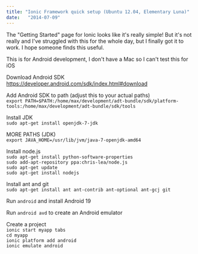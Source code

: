 ```yaml
---
title: "Ionic Framework quick setup (Ubuntu 12.04, Elementary Luna)"
date:   "2014-07-09"
---
```


The "Getting Started" page for Ionic looks like it's really simple! But it's not really and I've struggled with this for the whole day, but I finally got it to work. I hope someone finds this useful.

This is for Android development, I don't have a Mac so I can't test this for iOS

Download Android SDK    
https://developer.android.com/sdk/index.html#download

Add Android SDK to path (adjust this to your actual paths)    
`export PATH=$PATH:/home/max/development/adt-bundle/sdk/platform-tools:/home/max/development/adt-bundle/sdk/tools`

Install JDK    
`sudo apt-get install openjdk-7-jdk`

MORE PATHS (JDK)     
`export JAVA_HOME=/usr/lib/jvm/java-7-openjdk-amd64`

Install node.js    
`sudo apt-get install python-software-properties`    
`sudo add-apt-repository ppa:chris-lea/node.js`    
`sudo apt-get update`     
`sudo apt-get install nodejs`

Install ant and git    
`sudo apt-get install ant ant-contrib ant-optional ant-gcj git`

Run `android` and install Android 19

Run `android avd` to create an Android emulator

Create a project     
`ionic start myapp tabs`    
`cd myapp`    
`ionic platform add android`    
`ionic emulate android`

